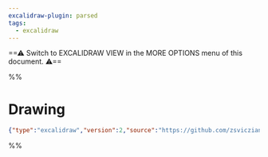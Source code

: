 ```yaml
---
excalidraw-plugin: parsed
tags:
  - excalidraw
---
```


==⚠  Switch to EXCALIDRAW VIEW in the MORE OPTIONS menu of this document. ⚠==


%%
# Drawing
```json
{"type":"excalidraw","version":2,"source":"https://github.com/zsviczian/obsidian-excalidraw-plugin/releases/tag/2.0.7","elements":[],"appState":{"gridSize":null,"viewBackgroundColor":"#ffffff"}}
```
%%